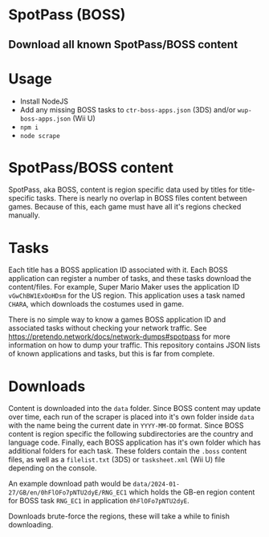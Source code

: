 # SpotPass (BOSS)
## Download all known SpotPass/BOSS content

# Usage
- Install NodeJS
- Add any missing BOSS tasks to `ctr-boss-apps.json` (3DS) and/or `wup-boss-apps.json` (Wii U)
- `npm i`
- `node scrape`

# SpotPass/BOSS content
SpotPass, aka BOSS, content is region specific data used by titles for title-specific tasks. There is nearly no overlap in BOSS files content between games. Because of this, each game must have all it's regions checked manually.

# Tasks
Each title has a BOSS application ID associated with it. Each BOSS application can register a number of tasks, and these tasks download the content/files. For example, Super Mario Maker uses the application ID `vGwChBW1ExOoHDsm` for the US region. This application uses a task named `CHARA`, which downloads the costumes used in game.

There is no simple way to know a games BOSS application ID and associated tasks without checking your network traffic. See https://pretendo.network/docs/network-dumps#spotpass for more information on how to dump your traffic. This repository contains JSON lists of known applications and tasks, but this is far from complete.

# Downloads
Content is downloaded into the `data` folder. Since BOSS content may update over time, each run of the scraper is placed into it's own folder inside `data` with the name being the current date in `YYYY-MM-DD` format. Since BOSS content is region specific the following subdirectories are the country and language code. Finally, each BOSS application has it's own folder which has additional folders for each task. These folders contain the `.boss` content files, as well as a `filelist.txt` (3DS) or `tasksheet.xml` (Wii U) file depending on the console.

An example download path would be `data/2024-01-27/GB/en/0hFlOFo7pNTU2dyE/RNG_EC1` which holds the GB-en region content for BOSS task `RNG_EC1` in application `0hFlOFo7pNTU2dyE`.

Downloads brute-force the regions, these will take a while to finish downloading.